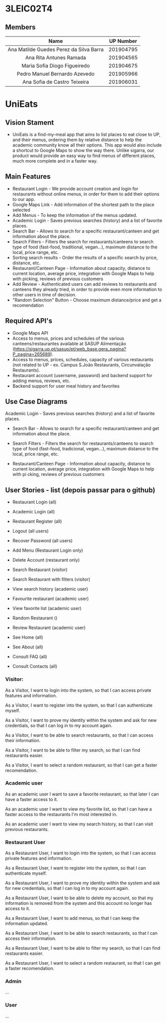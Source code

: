 # 3LEIC02T4

## Members

| Name | UP Number |
| :----: | :-----: |
| Ana Matilde Guedes Perez da Silva Barra |	201904795 |
| Ana Rita Antunes Ramada	| 201904565 |
| Maria Sofia Diogo Figueiredo	| 201904675 |
| Pedro Manuel Bernardo Azevedo	| 201905966 |
| Ana Sofia de Castro Teixeira	| 201906031 |

# UniEats

## Vision Stament

- UniEats is a find-my-meal app that aims to list places to eat close to UP, and their menus, ordering them by relative distance to help the academic community know all their options. This app would also include a shortcut to Google Maps to show the way there.
Unlike sigarra, our product would provide an easy way to find menus of different places, much more complete and in a faster way. 

## Main Features

- Restaurant Login - We provide account creation and login for restaurants without online menus, in order for them to add their options to our app.
- Google Maps Link - Add information of the shortest path to the place selected
- Add Menus - To keep the information of the menus updated.
- Academic Login - Saves previous searches (history) and a list of favorite places.
- Search Bar - Allows to search for a specific restaurant/canteen and get information about the place.
- Search Filters - Filters the search for restaurants/canteens to search type of food (fast-food, traditional, vegan...), maximum distance to the local, price range, etc. 
- Sorting search results - Order the results of a specific search by price, distance, etc.
- Restaurant/Canteen Page - Information about capacity, distance to current location, average price, integration with Google Maps to help with picking, reviews of previous customers 
- Add Review - Authenticated users can add reviews to restaurants and canteens they already tried, in order to provide even more information to other users in time of decision.
- "Random Selection" Button - Choose maximum distance/price and get a recomendation

## Required API's

- Google Maps API
- Access to menus, prices and schedules of the various canteens/restaurantes available at SASUP Alimentação (https://sigarra.up.pt/sasup/pt/web_base.gera_pagina?P_pagina=265689).
- Access to menus, prices, schedules, capacity of various restaurants (not related to UP - ex. Campus S.João Restaurants, Circunvalação Restaurants).
- Restaurant account (username, password) and backend support for adding menus, reviews, etc.
- Backend support for user meal history and favorites

## Use Case Diagrams

Academic Login - Saves previous searches (history) and a list of favorite places.

- Search Bar - Allows to search for a specific restaurant/canteen and get information about the place.
- Search Filters - Filters the search for restaurants/canteens to search type of food (fast-food, tradicional, vegan...), maximum distance to the local, price range, etc. 

- Restaurant/Canteen Page - Information about capacity, distance to current location, average price, integration with Google Maps to help with pi   cking, reviews of previous customers 

## User Stories - list (depois passar para o github)

- Restaurant Login (all)
- Academic Login (all)
- Restaurant Register (all)
- Logout (all users)
- Recover Password (all users)
- Add Menu (Restaurant Login only)
- Delete Account (restaurant only)

- Search Restaurant (visitor)
- Search Restaurant with filters (visitor)
- View search history (academic user)
- Favourite restaurant (academic user)
- View favorite list (academic user)

- Random Restaurant ()
- Review Restaurant (academic user)


- See Home (all)
- See About (all)
- Consult FAQ (all)
- Consult Contacts (all)



### Visitor:
As a Visitor, I want to login into the system, so that I can access private features and information.

As a Visitor, I want to register into the system, so that I can authenticate myself.

As a Visitor, I want to prove my identity within the system and ask for new credentials, so that I can log in to my account again.

As a Visitor, I want to be able to search restaurants, so that I can access their information.

As a Visitor, I want to be able to filter my search, so that I can find restaurants easier.

As a Visitor, I want to select a random restaurant, so that I can get a faster recomendation.


### Academic user
As an academic user I want to save a favorite restaurant, so that later I can have a faster access to it.

As an academic user I want to view my favorite list, so that I can have a faster access to the restaurants I'm most interested in.

As an academic user I want to view my search history, so that I can visit previous restaurants.


### Restaurant User
As a Restaurant User, I want to login into the system, so that I can access private features and information.

As a Restaurant User, I want to register into the system, so that I can authenticate myself.

As a Restaurant User, I want to prove my identity within the system and ask for new credentials, so that I can log in to my account again.

As a Restaurant User, I want to be able to delete my account, so that my information is removed from the system and this account no longer has access to it.

As a Restaurant User, I want to add menus, so that I can keep the information updated.

As a Restaurant User, I want to be able to search restaurants, so that I can access their information.

As a Restaurant User, I want to be able to filter my search, so that I can find restaurants easier.

As a Restaurant User, I want to select a random restaurant, so that I can get a faster recomendation.


### Admin
...

### User
...